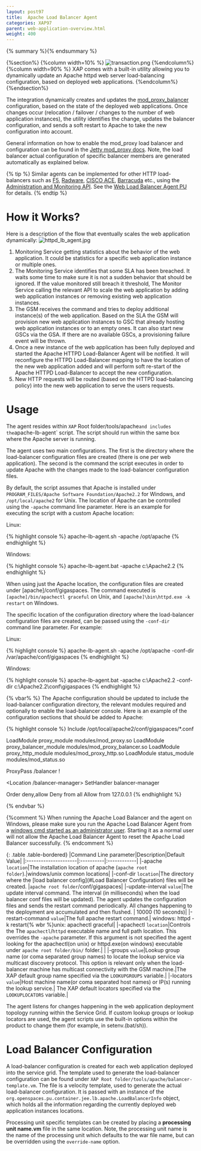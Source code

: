 ```yaml
---
layout: post97
title:  Apache Load Balancer Agent
categories: XAP97
parent: web-application-overview.html
weight: 400
---
```



{% summary  %}{% endsummary %}




{%section%}
{%column width=10% %}
![transaction.png](/attachment_files/subject/loadbalancing.png)
{%endcolumn%}
{%column width=90% %}
XAP comes with a built-in utility allowing you to dynamically update an Apache httpd web server load-balancing configuration, based on deployed web applications.
{%endcolumn%}
{%endsection%}




The integration dynamically creates and updates the  [mod_proxy_balancer](http://httpd.apache.org/docs/2.2/mod/mod_proxy_balancer.html) configuration, based on the state of the deployed web applications. Once changes occur (relocation / failover / changes to the number of web application instances), the utility identifies the change, updates the balancer configuration, and sends a soft restart to Apache to take the new configuration into account.

General information on how to enable the mod_proxy load balancer and configuration can be found in the [Jetty mod_proxy docs](http://docs.codehaus.org/display/JETTY/Configuring+mod_proxy). Note, the load balancer actual configuration of specific balancer members are generated automatically as explained below.

{% tip %}
Similar agents can be implemented for other HTTP load-balancers such as [F5](http://www.f5.com), [Radware](http://www.radware.com), [CISCO ACE](http://www.cisco.com/en/US/products/ps6906), [Barracuda](http://www.barracudanetworks.com) etc., using the [Administration and Monitoring API](./administration-and-monitoring-api.html). See the [Web Load Balancer Agent PU](/sbp/web-load-balancer-agent-pu.html) for details.
{% endtip %}

# How it Works?

Here is a description of the flow that eventually scales the web application dynamically:
![httpd_lb_agent.jpg](/attachment_files/httpd_lb_agent.jpg)

1. Monitoring Service getting statistics about the behavior of the web application. It could be statistics for a specific web application instance or multiple ones.
1. The Monitoring Service identifies that some SLA has been breached. It waits some time to make sure it is not a sudden behavior that should be ignored. If the value monitored still breach it threshold, The Monitor Service calling the relevant API to scale the web application by adding web application instances or removing existing web application instances.
1. The GSM receives the command and tries to deploy additional instance(s) of the web application. Based on the SLA the GSM will provision new web application instances to GSC that already hosting web application instances or to an empty ones. It can also start new GSCs via the GSA. If there are no available GSCs, a provisioning failure event will be thrown.
1. Once a new instance of the web application has been fully deployed and started the Apache HTTPD Load-Balancer Agent will be notified. It will reconfigure the HTTPD Load-Balancer mapping to have the location of the new web application added and will perform soft re-start of the Apache HTTPD Load-Balancer to accept the new configuration.
1. New HTTP requests will be routed (based on the HTTPD load-balancing policy) into the new web application to serve the users requests.

# Usage

The agent resides within `XAP` Root folder/tools/apache` and includes the `apache-lb-agent` script. The script should run within the same box where the Apache server is running.

The agent uses two main configurations. The first is the directory where the load-balancer configuration files are created (there is one per web application). The second is the command the script executes in order to update Apache with the changes made to the load-balancer configuration files.

By default, the script assumes that Apache is installed under `PROGRAM_FILES/Apache Software Foundation/Apache2.2` for Windows, and `/opt/local/apache2` for Unix. The location of Apache can be controlled using the `-apache` command line parameter. Here is an example for executing the script with a custom Apache location:

Linux:

{% highlight console %}
apache-lb-agent.sh -apache /opt/apache
{% endhighlight %}

Windows:

{% highlight console %}
apache-lb-agent.bat -apache c:\Apache2.2
{% endhighlight %}

When using just the Apache location, the configuration files are created under [apache]/conf/gigaspaces. The command executed is `[apache]/bin/apachectl graceful` on Unix, and `[apache]\bin\httpd.exe -k restart` on Windows.

The specific location of the configuration directory where the load-balancer configuration files are created, can be passed using the `-conf-dir` command line parameter. For example:

Linux:

{% highlight console %}
apache-lb-agent.sh -apache /opt/apache -conf-dir /var/apache/conf/gigaspaces
{% endhighlight %}

Windows:

{% highlight console %}
apache-lb-agent.bat -apache c:\Apache2.2 -conf-dir c:\Apache2.2\conf\gigaspaces
{% endhighlight %}

{% vbar% %}
The Apache configuration should be updated to include the load-balancer configuration directory, the relevant modules required and optionally to enable the load-balancer console. Here is an example of the configuration sections that should be added to Apache:

{% highlight console %}
Include /opt/local/apache2/conf/gigaspaces/*.conf

LoadModule proxy_module modules/mod_proxy.so
LoadModule proxy_balancer_module modules/mod_proxy_balancer.so
LoadModule proxy_http_module modules/mod_proxy_http.so
LoadModule status_module modules/mod_status.so

ProxyPass /balancer !

<Location /balancer-manager>
SetHandler balancer-manager

Order deny,allow
Deny from all
Allow from 127.0.0.1
</Location>
{% endhighlight %}

{% endvbar %}

{%comment %}
When running the Apache Load Balancer and the agent on Windows, please make sure you run the Apache Load Balancer Agent from a [windows cmd started as an administrator user](http://www.lytebyte.com/2008/10/22/how-to-run-as-administrator-in-vista-command-line). Starting it as a normal user will not allow the Apache Load Balancer Agent to reset the Apache Load Balancer successfully.
{% endcomment %}

{: .table .table-bordered}
|Command Line parameter|Description|Default Value|
|:---------------------|:----------|:------------|
|-apache `location`|The installation location of apache (`apache root folder`).|windows/unix common locations|
|-conf-dir `location`|The directory where the [load balancer config](#Load Balancer Configuration) files will be created. |`apache root folder`/conf/gigaspaces|
|-update-interval `value`|The update interval command. The interval (in milliseconds) when the load balancer conf files will be updated). The agent updates the configuration files and sends the restart command periodically. All changes happening to the deployment are accumulated and then flushed. | 10000 (10 seconds)|
|-restart-command `value`|The full apache restart command.| windows: httpd -k restart{% wbr %}unix: apachectl graceful|
|-apachectl `location`|Controls the The `apachectl`/`httpd` executable name and full path location. This overrides the `-apache` parameter. If this argument is not specified the agent looking for the apachectl(on unix) or httpd.exe(on windows) executable under `apache root folder/bin/` folder.| |
|-groups `value`|Lookup group name (or coma separated group names) to locate the lookup service via multicast discovery protocol. This option is relevant only when the load-balancer machine has multicast connectivity with the GSM machine.|The XAP default group name specified via the `LOOKUPGROUPS` variable.|
|-locators `value`|Host machine name(or coma separated host names) or IP(s) running the lookup service.| The XAP default locators specified via the `LOOKUPLOCATORS` variable.|

The agent listens for changes happening in the web application deployment topology running within the Service Grid. If custom lookup groups or lookup locators are used, the agent scripts use the built-in options within the product to change them (for example, in setenv.(bat/sh)).

# Load Balancer Configuration

A load-balancer configuration is created for each web application deployed into the service grid. The template used to generate the load-balancer configuration can be found under `XAP Root folder/tools/apache/balancer-template.vm`. The file is a velocity template, used to generate the actual load-balancer configuration. It is passed with an instance of the `org.openspaces.pu.container.jee.lb.apache.LoadBalancerInfo` object, which holds all the information regarding the currently deployed web application instances locations.

Processing unit specific templates can be created by placing a **processing unit name.vm** file in the same location. Note, the processing unit name is the name of the processing unit which defaults to the war file name, but can be overridden using the `override-name` option.
